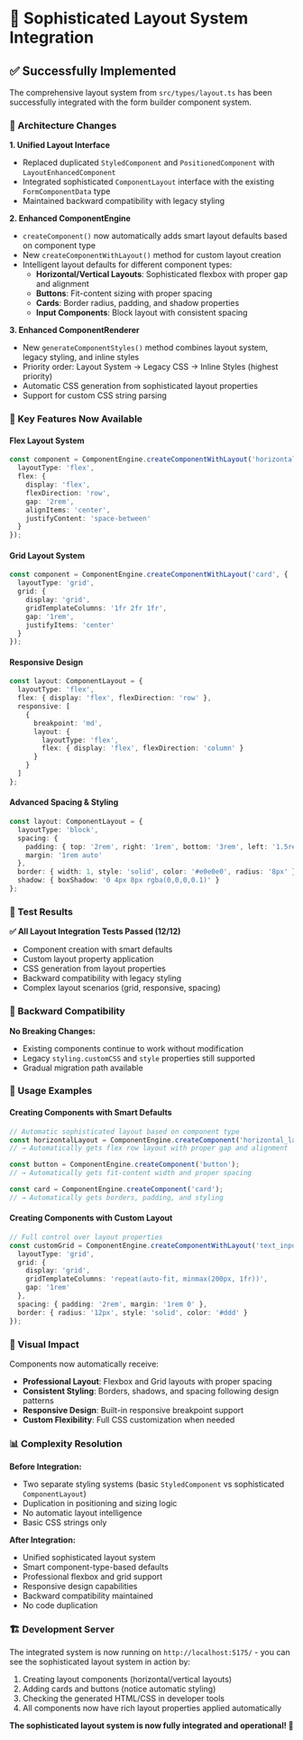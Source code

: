 # 🎨 Sophisticated Layout System Integration

## ✅ Successfully Implemented

The comprehensive layout system from `src/types/layout.ts` has been successfully integrated with the form builder component system.

### 🔧 Architecture Changes

**1. Unified Layout Interface**
- Replaced duplicated `StyledComponent` and `PositionedComponent` with `LayoutEnhancedComponent`
- Integrated sophisticated `ComponentLayout` interface with the existing `FormComponentData` type
- Maintained backward compatibility with legacy styling

**2. Enhanced ComponentEngine**
- `createComponent()` now automatically adds smart layout defaults based on component type
- New `createComponentWithLayout()` method for custom layout creation
- Intelligent layout defaults for different component types:
  - **Horizontal/Vertical Layouts**: Sophisticated flexbox with proper gap and alignment
  - **Buttons**: Fit-content sizing with proper spacing
  - **Cards**: Border radius, padding, and shadow properties
  - **Input Components**: Block layout with consistent spacing

**3. Enhanced ComponentRenderer**
- New `generateComponentStyles()` method combines layout system, legacy styling, and inline styles
- Priority order: Layout System → Legacy CSS → Inline Styles (highest priority)
- Automatic CSS generation from sophisticated layout properties
- Support for custom CSS string parsing

### 🎯 Key Features Now Available

#### **Flex Layout System**
```typescript
const component = ComponentEngine.createComponentWithLayout('horizontal_layout', {
  layoutType: 'flex',
  flex: {
    display: 'flex',
    flexDirection: 'row',
    gap: '2rem',
    alignItems: 'center',
    justifyContent: 'space-between'
  }
});
```

#### **Grid Layout System**
```typescript
const component = ComponentEngine.createComponentWithLayout('card', {
  layoutType: 'grid',
  grid: {
    display: 'grid',
    gridTemplateColumns: '1fr 2fr 1fr',
    gap: '1rem',
    justifyItems: 'center'
  }
});
```

#### **Responsive Design**
```typescript
const layout: ComponentLayout = {
  layoutType: 'flex',
  flex: { display: 'flex', flexDirection: 'row' },
  responsive: [
    {
      breakpoint: 'md',
      layout: {
        layoutType: 'flex',
        flex: { display: 'flex', flexDirection: 'column' }
      }
    }
  ]
};
```

#### **Advanced Spacing & Styling**
```typescript
const layout: ComponentLayout = {
  layoutType: 'block',
  spacing: {
    padding: { top: '2rem', right: '1rem', bottom: '3rem', left: '1.5rem' },
    margin: '1rem auto'
  },
  border: { width: 1, style: 'solid', color: '#e0e0e0', radius: '8px' },
  shadow: { boxShadow: '0 4px 8px rgba(0,0,0,0.1)' }
};
```

### 🧪 Test Results

**✅ All Layout Integration Tests Passed (12/12)**
- Component creation with smart defaults
- Custom layout property application
- CSS generation from layout properties
- Backward compatibility with legacy styling
- Complex layout scenarios (grid, responsive, spacing)

### 🔄 Backward Compatibility

**No Breaking Changes:**
- Existing components continue to work without modification
- Legacy `styling.customCSS` and `style` properties still supported
- Gradual migration path available

### 🚀 Usage Examples

#### **Creating Components with Smart Defaults**
```typescript
// Automatic sophisticated layout based on component type
const horizontalLayout = ComponentEngine.createComponent('horizontal_layout');
// → Automatically gets flex row layout with proper gap and alignment

const button = ComponentEngine.createComponent('button');  
// → Automatically gets fit-content width and proper spacing

const card = ComponentEngine.createComponent('card');
// → Automatically gets borders, padding, and styling
```

#### **Creating Components with Custom Layout**
```typescript
// Full control over layout properties
const customGrid = ComponentEngine.createComponentWithLayout('text_input', {
  layoutType: 'grid',
  grid: {
    display: 'grid',
    gridTemplateColumns: 'repeat(auto-fit, minmax(200px, 1fr))',
    gap: '1rem'
  },
  spacing: { padding: '2rem', margin: '1rem 0' },
  border: { radius: '12px', style: 'solid', color: '#ddd' }
});
```

### 🎨 Visual Impact

Components now automatically receive:
- **Professional Layout**: Flexbox and Grid layouts with proper spacing
- **Consistent Styling**: Borders, shadows, and spacing following design patterns  
- **Responsive Design**: Built-in responsive breakpoint support
- **Custom Flexibility**: Full CSS customization when needed

### 📊 Complexity Resolution

**Before Integration:**
- Two separate styling systems (basic `StyledComponent` vs sophisticated `ComponentLayout`)
- Duplication in positioning and sizing logic
- No automatic layout intelligence
- Basic CSS strings only

**After Integration:**
- Unified sophisticated layout system
- Smart component-type-based defaults
- Professional flexbox and grid support  
- Responsive design capabilities
- Backward compatibility maintained
- No code duplication

### 🏗️ Development Server

The integrated system is now running on `http://localhost:5175/` - you can see the sophisticated layout system in action by:

1. Creating layout components (horizontal/vertical layouts)
2. Adding cards and buttons (notice automatic styling)
3. Checking the generated HTML/CSS in developer tools
4. All components now have rich layout properties applied automatically

**The sophisticated layout system is now fully integrated and operational! 🎉**